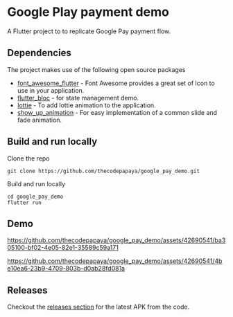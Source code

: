 # Google Play payment demo

A Flutter project to to replicate Google Pay payment flow. 

## Dependencies

The project makes use of the following open source packages

- [font_awesome_flutter](https://pub.dev/packages/font_awesome_flutter) - Font Awesome provides a great set of Icon to use in your application.
- [flutter_bloc](https://pub.dev/packages/flutter_bloc) - for state management demo.
- [lottie](https://pub.dev/packages/lottie) - To add lottie animation to the application.
- [show_up_animation](https://pub.dev/packages/show_up_animation) - For easy implementation of a common slide and fade animation.

## Build and run locally

Clone the repo 
 
```
git clone https://github.com/thecodepapaya/google_pay_demo.git
```

Build and run locally 
```
cd google_pay_demo
flutter run
```
## Demo

https://github.com/thecodepapaya/google_pay_demo/assets/42690541/ba305100-bf02-4e05-82e1-35589c59a171

https://github.com/thecodepapaya/google_pay_demo/assets/42690541/4be10ea6-23b9-4709-803b-d0ab28fd081a



## Releases

Checkout the [releases section](https://github.com/thecodepapaya/google_pay_demo/releases/latest) for the latest APK from the code.


